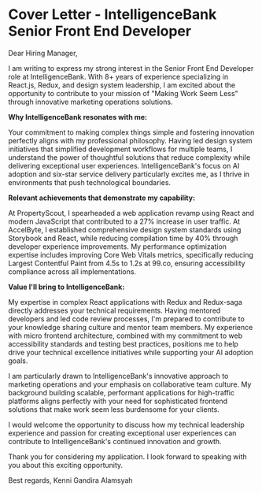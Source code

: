 # Cover Letter - IntelligenceBank Senior Front End Developer

Dear Hiring Manager,

I am writing to express my strong interest in the Senior Front End Developer role at IntelligenceBank. With 8+ years of experience specializing in React.js, Redux, and design system leadership, I am excited about the opportunity to contribute to your mission of "Making Work Seem Less" through innovative marketing operations solutions.

**Why IntelligenceBank resonates with me:**

Your commitment to making complex things simple and fostering innovation perfectly aligns with my professional philosophy. Having led design system initiatives that simplified development workflows for multiple teams, I understand the power of thoughtful solutions that reduce complexity while delivering exceptional user experiences. IntelligenceBank's focus on AI adoption and six-star service delivery particularly excites me, as I thrive in environments that push technological boundaries.

**Relevant achievements that demonstrate my capability:**

At PropertyScout, I spearheaded a web application revamp using React and modern JavaScript that contributed to a 27% increase in user traffic. At AccelByte, I established comprehensive design system standards using Storybook and React, while reducing compilation time by 40% through developer experience improvements. My performance optimization expertise includes improving Core Web Vitals metrics, specifically reducing Largest Contentful Paint from 4.5s to 1.2s at 99.co, ensuring accessibility compliance across all implementations.

**Value I'll bring to IntelligenceBank:**

My expertise in complex React applications with Redux and Redux-saga directly addresses your technical requirements. Having mentored developers and led code review processes, I'm prepared to contribute to your knowledge sharing culture and mentor team members. My experience with micro frontend architecture, combined with my commitment to web accessibility standards and testing best practices, positions me to help drive your technical excellence initiatives while supporting your AI adoption goals.

I am particularly drawn to IntelligenceBank's innovative approach to marketing operations and your emphasis on collaborative team culture. My background building scalable, performant applications for high-traffic platforms aligns perfectly with your need for sophisticated frontend solutions that make work seem less burdensome for your clients.

I would welcome the opportunity to discuss how my technical leadership experience and passion for creating exceptional user experiences can contribute to IntelligenceBank's continued innovation and growth.

Thank you for considering my application. I look forward to speaking with you about this exciting opportunity.

Best regards,
Kenni Gandira Alamsyah